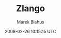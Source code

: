 ---
title: 'Zlango'
posts: 9
hash: 'iw4Df06M'
author: 'Marek Blahus'
date: 2008-02-26 10:15:15 UTC
sources:
  - https://tokipona.yahoogroups.narkive.com/iw4Df06M
---